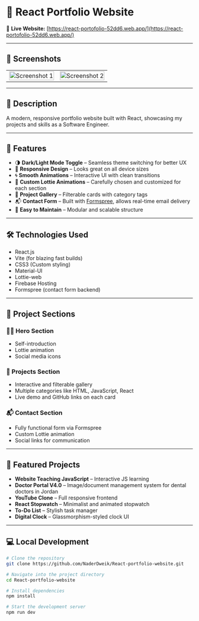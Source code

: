 # 🚀 React Portfolio Website

🔗 **Live Website:** [https://react-portofolio-52dd6.web.app/](https://react-portofolio-52dd6.web.app/)

---

## 📸 Screenshots

<table>
  <tr>
    <td><img src="https://github.com/user-attachments/assets/2fd809ac-f5fe-46a4-8c60-abad878ec607" alt="Screenshot 1" width="100%"/></td>
    <td><img src="https://github.com/user-attachments/assets/0310cda9-9077-4e2a-af03-4c21f1365dac" alt="Screenshot 2" width="100%"/></td>
  </tr>
</table>

---

## 📌 Description

A modern, responsive portfolio website built with React, showcasing my projects and skills as a Software Engineer.

---

## 🌟 Features

- 🌗 **Dark/Light Mode Toggle** – Seamless theme switching for better UX  
- 📱 **Responsive Design** – Looks great on all device sizes  
- 🌀 **Smooth Animations** – Interactive UI with clean transitions  
- 🎨 **Custom Lottie Animations** – Carefully chosen and customized for each section  
- 🧩 **Project Gallery** – Filterable cards with category tags  
- 📬 **Contact Form** – Built with [Formspree](https://formspree.io/forms), allows real-time email delivery  
- 🔄 **Easy to Maintain** – Modular and scalable structure  

---

## 🛠️ Technologies Used

- React.js  
- Vite (for blazing fast builds)  
- CSS3 (Custom styling)  
- Material-UI  
- Lottie-web  
- Firebase Hosting  
- Formspree (contact form backend)

---

## 📱 Project Sections

### 🧑‍💼 Hero Section
- Self-introduction  
- Lottie animation  
- Social media icons  

### 💼 Projects Section
- Interactive and filterable gallery  
- Multiple categories like HTML, JavaScript, React  
- Live demo and GitHub links on each card  

### 📬 Contact Section
- Fully functional form via Formspree  
- Custom Lottie animation  
- Social links for communication  

---

## 🚀 Featured Projects

- **Website Teaching JavaScript** – Interactive JS learning  
- **Doctor Portal V4.0** – Image/document management system for dental doctors in Jordan   
- **YouTube Clone** – Full responsive frontend  
- **React Stopwatch** – Minimalist and animated stopwatch  
- **To-Do List** – Stylish task manager  
- **Digital Clock** – Glassmorphism-styled clock UI  

---

## 💻 Local Development

```bash
# Clone the repository
git clone https://github.com/NaderDweik/React-portfolio-website.git

# Navigate into the project directory
cd React-portfolio-website

# Install dependencies
npm install

# Start the development server
npm run dev
